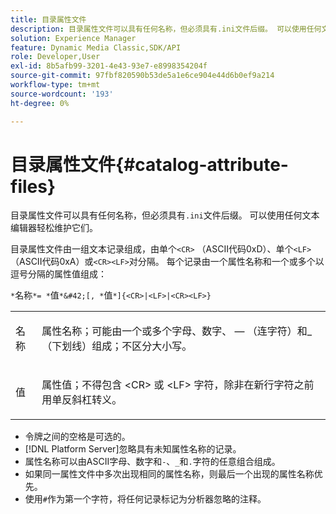 ```yaml
---
title: 目录属性文件
description: 目录属性文件可以具有任何名称，但必须具有.ini文件后缀。 可以使用任何文本编辑器轻松维护它们。
solution: Experience Manager
feature: Dynamic Media Classic,SDK/API
role: Developer,User
exl-id: 8b5afb99-3201-4e43-93e7-e8998354204f
source-git-commit: 97fbf820590b53de5a1e6ce904e44d6b0ef9a214
workflow-type: tm+mt
source-wordcount: '193'
ht-degree: 0%

---
```


# 目录属性文件{#catalog-attribute-files}

目录属性文件可以具有任何名称，但必须具有`.ini`文件后缀。 可以使用任何文本编辑器轻松维护它们。

目录属性文件由一组文本记录组成，由单个`<CR>` （ASCII代码0xD）、单个`<LF>` （ASCII代码0xA）或`<CR><LF>`对分隔。 每个记录由一个属性名称和一个或多个以逗号分隔的属性值组成：

`*`名称`*= *`值`*&#42;[, *`值`*]{<CR>|<LF>|<CR><LF>}`

<table id="simpletable_8454AD549FDA421BA1469CDA44132773"> 
 <tr class="strow"> 
  <td class="stentry"> <p> <span class="codeph"> <span class="varname">名称</span> </span> </p> </td> 
  <td class="stentry"> <p>属性名称；可能由一个或多个字母、数字、 — （连字符）和_（下划线）组成；不区分大小写。</p> </td> 
 </tr> 
 <tr class="strow"> 
  <td class="stentry"> <p> <span class="codeph"> <span class="varname">值</span> </span> </p> </td> 
  <td class="stentry"> <p>属性值；不得包含<span class="codeph"> &lt;CR&gt; </span>或<span class="codeph"> &lt;LF&gt; </span>字符，除非在新行字符之前用单反斜杠转义。 </p> </td> 
 </tr> 
</table>

* 令牌之间的空格是可选的。
* [!DNL Platform Server]忽略具有未知属性名称的记录。
* 属性名称可以由ASCII字母、数字和`-`、`_`和`.`字符的任意组合组成。
* 如果同一属性文件中多次出现相同的属性名称，则最后一个出现的属性名称优先。
* 使用`#`作为第一个字符，将任何记录标记为分析器忽略的注释。
